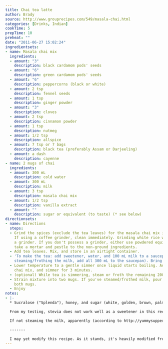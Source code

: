 ```yaml
---
title: Chai tea latte
author: Brady
source: http://www.grouprecipes.com/549/masala-chai.html
categories: [Drinks, Indian]
cookTime: 5
prepTime: 10
preheat: ""
date: "2011-06-27 15:02:24"
ingredientsets:
- name: Masala chai mix
  ingredients:
  - amount: "3"
    description: black cardamom pods' seeds
  - amount: "6"
    description: green cardamom pods' seeds
  - amount: "6"
    description: peppercorns (black or white)
  - amount: 2 tsp
    description: fennel seeds
  - amount: 1 tsp
    description: ginger powder
  - amount: "3"
    description: cloves
  - amount: 2 tsp
    description: cinnamon powder
  - amount: 1 tsp
    description: nutmeg
  - amount: 1/2 tsp
    description: allspice
  - amount: 7 tsp or 7 bags
    description: black tea (preferably Assam or Darjeeling)
  - amount: a dash
    description: cayenne
- name: 2 mugs of chai
  ingredients:
  - amount: 300 mL
    description: cold water
  - amount: 300 mL
    description: milk
  - amount: 3 tsp
    description: masala chai mix
  - amount: 1/2 tsp
    description: vanilla extract
  - amount: ""
    description: sugar or equivalent (to taste) (* see below)
directionsets:
- name: Directions
  steps:
  - Grind the spices (exclude the tea leaves) for the masala chai mix in a grinder.
    If using a coffee grinder, clean immediately. Grinding white rice will help clean
    a grinder. If you don't possess a grinder, either use powdered equivalents, or
    take a mortar and pestle to the non-ground ingredients.
  - Add tea leaves. Mix, and store in an airtight container.
  - 'To make the tea: add sweetener, water, and 100 mL milk to a saucepan (if not
    steaming/frothing the milk, add all 300 mL to the saucepan). Bring to a boil.'
  - Lower temperature to a gentle simmer once liquid starts boiling. Add vanilla and
    chai mix, and simmer for 3 minutes.
  - (optional) While tea is simmering, steam or froth the remaining 200 mL of milk.
  - Strain mixture into two mugs. If you've steamed/frothed milk, pour it evenly over-top
    both mugs.
  - Enjoy
notes:
- |-
  * Sucralose ("Splenda"), honey, and sugar (white, golden, brown, palm, or coconut sugar, whatever suits you) will work as sweeteners. Add in more if you like your chai sweeter. I've seen recipes ranging anywhere from 1 tsp to 6 tbsp of sugar per cup; in my opinion 6 tbsp is *way* too much (it's also 294 calories if you're using white sugar, never mind the blood sugar spike!), but individual tastes will vary.

  From my testing, stevia does not work well as a sweetener in this recipe, while sucralose's odd fruity taste goes along nicely with the spices.

  If not steaming the milk, apparently (according to http://yummysupper.blogspot.com/2011/02/masala-chai-latte.html ) you can get a bit of a froth by transferring the liquid between two vessels several times through a fine mesh strainer. Indian masala chai is typically not made with steamed milk.

  -------

  I may yet modify this recipe. As it stands, it's heavily modified from the "source". I've toned down the cloves and added in nutmeg, vanilla, and a little allspice to attempt to recreate a Western chai tea latte taste. It's probably milder and sweeter than an "authentic" masala chai, but it still has a pretty reasonable flavour complexity. It's also nowhere near as bland and sweet as many department store "chai tea" mixes.
---
```


